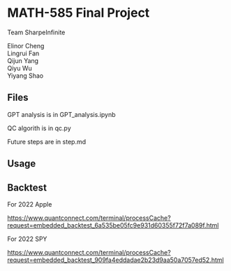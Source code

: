 # MATH-585 Final Project

Team SharpeInfinite

Elinor Cheng <br />
Lingrui Fan <br />
Qijun Yang <br />
Qiyu Wu <br />
Yiyang Shao <br />




## Files
GPT analysis is in GPT_analysis.ipynb

QC algorith is in qc.py

Future steps are in step.md

## Usage


## Backtest
For 2022 Apple

https://www.quantconnect.com/terminal/processCache?request=embedded_backtest_6a535be05fc9e931d60355f72f7a089f.html

For 2022 SPY

https://www.quantconnect.com/terminal/processCache?request=embedded_backtest_909fa4eddadae2b23d9aa50a7057ed52.html